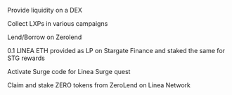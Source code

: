 Provide liquidity on a DEX

Collect LXPs in various campaigns

Lend/Borrow on Zerolend

0.1 LINEA ETH provided as LP on Stargate Finance and staked the same for STG rewards

Activate Surge code for Linea Surge quest

Claim and stake ZERO tokens from ZeroLend on Linea Network
